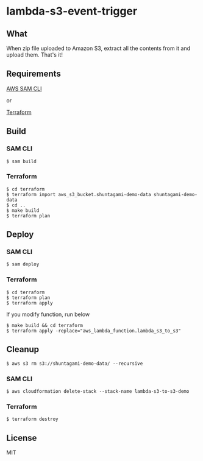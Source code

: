# lambda-s3-event-trigger

## What

When zip file uploaded to Amazon S3, extract all the contents from it and upload them. That's it!

## Requirements

[AWS SAM CLI](https://docs.aws.amazon.com/serverless-application-model/latest/developerguide/install-sam-cli.html)

or

[Terraform](https://developer.hashicorp.com/terraform/tutorials/aws-get-started/install-cli)

## Build

### SAM CLI

```
$ sam build
```

### Terraform

```
$ cd terraform
$ terraform import aws_s3_bucket.shuntagami-demo-data shuntagami-demo-data
$ cd ..
$ make build
$ terraform plan
```

## Deploy

### SAM CLI

```
$ sam deploy
```

### Terraform

```
$ cd terraform
$ terraform plan
$ terraform apply
```

If you modify function, run below

```
$ make build && cd terraform
$ terraform apply -replace="aws_lambda_function.lambda_s3_to_s3"
```

## Cleanup

```
$ aws s3 rm s3://shuntagami-demo-data/ --recursive
```

### SAM CLI

```
$ aws cloudformation delete-stack --stack-name lambda-s3-to-s3-demo
```

### Terraform

```
$ terraform destroy
```

## License

MIT

